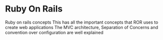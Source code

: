# Ruby On Rails
 Ruby on rails concepts
 This has all the important concepts that ROR uses to create web applications
 The MVC architecture, Separation of Concerns and convention over configuration are well explained
